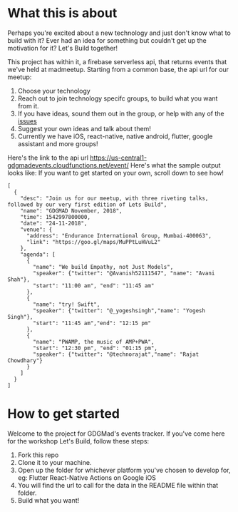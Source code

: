 # What this is about
Perhaps you're excited about a new technology and just don't know what to build with it?
Ever had an idea for something but couldn't get up the motivation for it?
Let's Build together!

This project has within it, a firebase serverless api, that returns events that we've held at madmeetup.
Starting from a common base, the api url for our meetup:
1. Choose your technology
2. Reach out to join technology specifc groups, to build what you want from it.
3. If you have ideas, sound them out in the group, or help with any of the [issues](https://github.com/gdgmad/gdgmadevents/issues)
4. Suggest your own ideas and talk about them!
5. Currently we have iOS, react-native, native android, flutter, google assistant and more groups!

Here's the link to the api url https://us-central1-gdgmadevents.cloudfunctions.net/event/
Here's what the sample output looks like: If you want to get started on your own, scroll down to see how!
```
[
  {
    "desc": "Join us for our meetup, with three riveting talks, followed by our very first edition of Lets Build",
    "name": "GDGMAD November, 2018",
    "time": 1542997800000,
    "date": "24-11-2018",
    "venue": {
      "address": "Endurance International Group, Mumbai-400063",
      "link": "https://goo.gl/maps/MuPPtLuHVuL2"
    },
    "agenda": [
      {
        "name": "We build Empathy, not Just Models",
        "speaker": {"twitter": "@Avanish52111547", "name": "Avani Shah"},
        "start": "11:00 am", "end": "11:45 am"
      },
      {
        "name": "try! Swift",
        "speaker": {"twitter": "@_yogeshsingh","name": "Yogesh Singh"},
        "start": "11:45 am","end": "12:15 pm"
      },
      {
        "name": "PWAMP, the music of AMP+PWA",
        "start": "12:30 pm", "end": "01:15 pm",
        "speaker": {"twitter": "@technorajat","name": "Rajat Chowdhary"}
      }
    ]
  }
]
```

# How to get started
Welcome to the project for GDGMad's events tracker.
If you've come here for the workshop Let's Build, follow these steps:
1. Fork this repo
2. Clone it to your machine.
3. Open up the folder for whichever platform you've chosen to develop for, eg:
    Flutter
    React-Native
    Actions on Google
    iOS
4. You will find the url to call for the data in the README file within that folder.
5. Build what you want!
